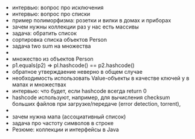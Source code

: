 * интервью: вопрос про исключения
* интервью: вопрос про списки
* пример полиморфизма: розетки и вилки в домах и приборах
* зачем нужны коллекции раз у нас есть массивы
* задача: обратить список
* сортировка списка объектов Person
* задача two sum на множества
* 
* множество из объектов Person
* p1.equals(p2) => pl.hashcode() == p2.hashcode()
* обратное утверждаение неверно в общем случае
* необходимость использовать Value-объекты в качестве ключей у в мапах и множествах
* интервью: что будет, если hashcode всегда return 0
* hashcode используют, например, для вычисления checksum больших файлов при загрузке/передаче (error detection, torrent),
* 
* зачем нужна мапа (ассоциативный список)
* задача про частоту символов в строке
* Резюме: коллекции и интерфейсы в Java
